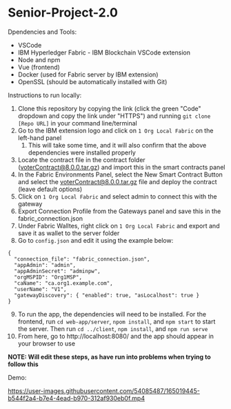 # Senior-Project-2.0


Dpendencies and Tools:
- VSCode
- IBM Hyperledger Fabric - IBM Blockchain VSCode extension
- Node and npm
- Vue (frontend)
- Docker (used for Fabric server by IBM extension)
- OpenSSL (should be automatically installed with Git)


Instructions to run locally:
1. Clone this repository by copying the link (click the green "Code" dropdown and copy the link under "HTTPS") and running `git clone [Repo URL]` in your command line/terminal
2. Go to the IBM extension logo and click on `1 Org Local Fabric` on the left-hand panel
   1. This will take some time, and it will also confirm that the above dependencies were installed properly
3. Locate the contract file in the contract folder (voterContract@8.0.0.tar.gz) and import this in the smart contracts panel
4. In the Fabric Environments Panel, select the New Smart Contract Button and select the voterContract@8.0.0.tar.gz file and deploy the contract (leave default options)
5. Click on `1 Org Local Fabric` and select admin to connect this with the gateway
6. Export Connection Profile from the Gateways panel and save this in the fabric_connection.json
7. Under Fabric Walltes, right click on `1 Org Local Fabric` and export and save it as wallet to the server folder
8. Go to `config.json` and edit it using the example below:
```
{
  "connection_file": "fabric_connection.json",
  "appAdmin": "admin",
  "appAdminSecret": "adminpw",
  "orgMSPID": "Org1MSP",
  "caName": "ca.org1.example.com",
  "userName": "V1",
  "gatewayDiscovery": { "enabled": true, "asLocalhost": true }
}
```
9. To run the app, the dependencies will need to be installed. For the frontend, run `cd web-app/server`, `npom install`, and `npm start` to start the server. Then run `cd ../client`, `npm install`, and `npm run serve`
10. From here, go to http://localhost:8080/ and the app should appear in your browser to use

**NOTE: Will edit these steps, as have run into problems when trying to follow this**


Demo:


https://user-images.githubusercontent.com/54085487/165019445-b544f2a4-b7e4-4ead-b970-312af930eb0f.mp4


